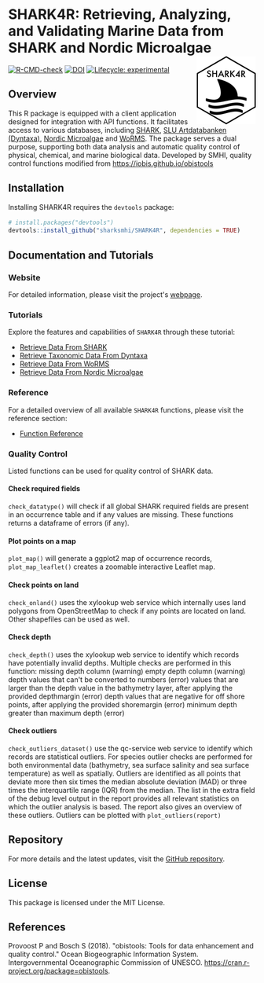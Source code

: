 # SHARK4R: Retrieving, Analyzing, and Validating Marine Data from SHARK and Nordic Microalgae <a href="https://sharksmhi.github.io/SHARK4R/"><img src="man/figures/logo.png" align="right" height="139" alt="SHARK4R website" /></a>

<!-- badges: start -->
[![R-CMD-check](https://github.com/sharksmhi/SHARK4R/actions/workflows/R-CMD-check.yaml/badge.svg)](https://github.com/sharksmhi/SHARK4R/actions/workflows/R-CMD-check.yaml)
[![DOI](https://zenodo.org/badge/DOI/10.5281/zenodo.14169399.svg)](https://doi.org/10.5281/zenodo.14169399)
[![Lifecycle: experimental](https://img.shields.io/badge/lifecycle-experimental-orange.svg)](https://lifecycle.r-lib.org/articles/stages.html#experimental)
<!-- badges: end -->

## Overview

This R package is equipped with a client application designed for integration 
with API functions. It facilitates access to various databases, 
including [SHARK](https://shark.smhi.se/), 
[SLU Artdatabanken (Dyntaxa)](https://api-portal.artdatabanken.se/), [Nordic Microalgae](https://nordicmicroalgae.org/) and 
[WoRMS](http://www.marinespecies.org/rest/). The package serves a dual purpose, 
supporting both data analysis and automatic quality control of physical, 
chemical, and marine biological data. Developed by SMHI, quality control functions 
modified from <https://iobis.github.io/obistools>

## Installation

Installing SHARK4R requires the `devtools` package:
```r
# install.packages("devtools")
devtools::install_github("sharksmhi/SHARK4R", dependencies = TRUE)
```

## Documentation and Tutorials

### Website

For detailed information, please visit the project's [webpage](https://sharksmhi.github.io/SHARK4R/).

### Tutorials

Explore the features and capabilities of `SHARK4R` through these tutorial:

- [Retrieve Data From SHARK](https://sharksmhi.github.io/SHARK4R/articles/retrieve_shark_data.html)
- [Retrieve Taxonomic Data From Dyntaxa](https://sharksmhi.github.io/SHARK4R/articles/retrieve_dyntaxa_data.html)
- [Retrieve Data From WoRMS](https://sharksmhi.github.io/SHARK4R/articles/retrieve_worms_data.html)
- [Retrieve Data From Nordic Microalgae](https://sharksmhi.github.io/SHARK4R/articles/retrieve_nordic_microalgae_data.html)

### Reference

For a detailed overview of all available `SHARK4R` functions, please visit the reference section:

- [Function Reference](https://sharksmhi.github.io/SHARK4R/reference/index.html)

### Quality Control

Listed functions can be used for quality control of SHARK data.

#### Check required fields

```check_datatype()``` will check if all global SHARK required fields are
present in an occurrence table and if any values are missing. These
functions returns a dataframe of errors (if any).

#### Plot points on a map

```plot_map()``` will generate a ggplot2 map of occurrence records,
```plot_map_leaflet()``` creates a zoomable interactive Leaflet map.

#### Check points on land

```check_onland()``` uses the xylookup web service which internally uses land
polygons from OpenStreetMap to check if any points are located on land.
Other shapefiles can be used as well.

#### Check depth

```check_depth()``` uses the xylookup web service to identify which records have
potentially invalid depths. Multiple checks are performed in this
function: missing depth column (warning) empty depth column (warning)
depth values that can't be converted to numbers (error) values that are
larger than the depth value in the bathymetry layer, after applying the
provided depthmargin (error) depth values that are negative for off
shore points, after applying the provided shoremargin (error) minimum
depth greater than maximum depth (error)

#### Check outliers

```check_outliers_dataset()``` use the qc-service web service to identify which
records are statistical outliers. For species outlier checks are
performed for both environmental data (bathymetry, sea surface salinity
and sea surface temperature) as well as spatially. Outliers are
identified as all points that deviate more then six times the median
absolute deviation (MAD) or three times the interquartile range (IQR)
from the median. The list in the extra field of the debug level output
in the report provides all relevant statistics on which the outlier
analysis is based. The report also gives an overview of these outliers.
Outliers can be plotted with ```plot_outliers(report)```

## Repository

For more details and the latest updates, visit the [GitHub repository](https://github.com/sharksmhi/SHARK4R/).

## License

This package is licensed under the MIT License.

## References

Provoost P and Bosch S (2018). "obistools: Tools for data enhancement
and quality control." Ocean Biogeographic Information System.
Intergovernmental Oceanographic Commission of UNESCO.
<https://cran.r-project.org/package=obistools>.
